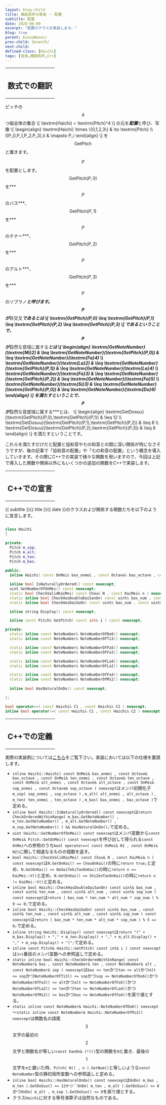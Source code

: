 ```yaml
---
layout: blog-child
title: 機能和声の実装 － 配置
subtitle: 配置
date: 2020-06-09
excerpt: "配置のクラスを実装します。"
blog: true
parent: KinouWasei/
prev-child: Seventh/
next-child: 
defined-class: [Haichi]
tags: [音楽,機能和声,C++]
---
```


<table>
  <tr>
    <th>
      <h2>数式での翻訳</h2>
    </th>
  </tr>
</table>

ピッチの$$4$$つ組全体の集合
\\[
\textrm{Haichi} = \textrm{Pitch}^4
\\]
の元を***配置***と呼び、写像
\\[
\begin{align}
\textrm{Haichi} \times \\{0,1,2,3\\} & \to \textrm{Pitch} \\\\\
((P_0,P_1,P_2,P_3),i) & \mapsto P_i
\end{align}
\\]
を$$\textrm{GetPitch}$$と置きます。

$$P$$を配置とします。$$\textrm{GetPitch}(P,0)$$を***$$P$$のバス***、$$\textrm{GetPitch}(P,1)$$を***$$P$$のテナー***、$$\textrm{GetPitch}(P,2)$$を***$$P$$のアルト***、$$\textrm{GetPitch}(P,3)$$を***$$P$$のソプラノ***と呼びます。$$P$$が***非交叉***であるとは
\\[
\textrm{GetPitch}(P,0) \leq \textrm{GetPitch}(P,1) \leq \textrm{GetPitch}(P,2) \leq \textrm{GetPitch}(P,3)
\\]
であるということで、$$P$$が***自然な音域に属する***とは
\\[
\begin{align}
\textrm{GetNoteNumber}(\textrm{Mi}2) & \leq \textrm{GetNoteNumber}(\textrm{GetPitch}(P,0)) & \leq \textrm{GetNoteNumber}(\textrm{Fa}4) \\\\\
\textrm{GetNoteNumber}(\textrm{La}2) & \leq \textrm{GetNoteNumber}(\textrm{GetPitch}(P,1)) & \leq \textrm{GetNoteNumber}(\textrm{La}4) \\\\\
\textrm{GetNoteNumber}(\textrm{Fa}3) & \leq \textrm{GetNoteNumber}(\textrm{GetPitch}(P,2)) & \leq \textrm{GetNoteNumber}(\textrm{Fa}5) \\\\\
\textrm{GetNoteNumber}(\textrm{Si}3) & \leq \textrm{GetNoteNumber}(\textrm{GetPitch}(P,0)) & \leq \textrm{GetNoteNumber}(\textrm{Do}6)
\end{align}
\\]
を満たすということで、$$P$$が***自然な音度域に属する***とは、
\\[
\begin{align}
\textrm{GetDosuu}(\textrm{GetPitch}(P,0),\textrm{GetPitch}(P,1)) & \leq 12 \\\\\
\textrm{GetDosuu}(\textrm{GetPitch}(P,1),\textrm{GetPitch}(P,2)) & \leq 8 \\\\\
\textrm{GetDosuu}(\textrm{GetPitch}(P,2),\textrm{GetPitch}(P,3)) & \leq 8
\end{align}
\\]
を満たすということです。

これらを満たすだけだと配置と協和音や七の和音との間に深い関係が特になさそうですが、後の記事で「協和音の配置」や「七の和音の配置」という概念を導入していきます。その際にC++での実装で様々な関数を用いますので、今回は上記で導入した関数や関係以外にもいくつかの追加の関数をC++で実装します。


<table>
  <tr>
    <th>
      <h2>C++での宣言</h2>
    </th>
  </tr>
</table>

{{ subtitle }}{{ title }}{{ date }}のクラスおよび関係する関数たちを以下のように宣言します。

~~~c++

class Haichi
{

private:
  Pitch m_sop;
  Pitch m_alt;
  Pitch m_ten;
  Pitch m_bas;
  
public:
  inline Haichi( const OnMei& bas_onmei , const Octave& bas_octave , const OnMei& ten_onmei , const Octave& ten_octave , const OnMei& alt_onmei , const Octave& alt_octave , const OnMei& sop_onmei , const Octave& sop_octave ) noexcept;

  inline bool IsNaturallyOrdered() const noexcept;
  uint GetNumberOfOnMei() const noexcept;
  static bool CheckValidKaiMei( const Chou& N , const KaiMei& n ) noexcept;
  static inline bool CheckHasDoubleDaiSanOn( const uint& bas_num , const uint& ten_num , const uint& alt_num , const uint& sop_num ) noexcept;
  static inline bool CheckHasDaiGoOn( const uint& bas_num , const uint& ten_num , const uint& alt_num , const uint& sop_num ) noexcept;

  inline string Display() const noexcept;

  inline const Pitch& GetPitch( const int& i ) const noexcept;

private:
  static inline const NoteNumber& NoteNumberOfDo6() noexcept;
  static inline const NoteNumber& NoteNumberOfTi3() noexcept;

  static inline const NoteNumber& NoteNumberOfFa5() noexcept;
  static inline const NoteNumber& NoteNumberOfFa3() noexcept;

  static inline const NoteNumber& NoteNumberOfLa4() noexcept;
  static inline const NoteNumber& NoteNumberOfLa2() noexcept;

  static inline const NoteNumber& NoteNumberOfFa4() noexcept;
  static inline const NoteNumber& NoteNumberOfMi2() noexcept;
  
  inline bool HasNaturalOnDo() const noexcept;

};

bool operator==( const Haichi& C1 , const Haichi& C2 ) noexcept;
inline bool operator!=( const Haichi& C1 , const Haichi& C2 ) noexcept;

~~~


<table>
  <tr>
    <th>
      <h2>C++での定義</h2>
    </th>
  </tr>
</table>

実際の実装例については[こちら](https://github.com/p-adic/cpp/tree/master/Music/Haichi/)をご覧下さい。実装においては以下の仕様を要請します。
- `inline Haichi::Haichi( const OnMei& bas_onmei , const Octave& bas_octave , const OnMei& ten_onmei , const Octave& ten_octave , const OnMei& alt_onmei , const Octave& alt_octave , const OnMei& sop_onmei , const Octave& sop_octave ) noexcept`はメンバ初期化子`m_sop( sop_onmei , sop_octave )` , `m_alt( alt_onmei , alt_octave )` , `m_ten( ten_onmei , ten_octave )` , `m_bas( bas_onmei , bas_octave )`で定める。
- `inline bool Haichi::IsNaturallyOrdered() const noexcept`は`return CheckOrderedWithinRange( m_bas.GetNoteNumber() , m_ten.GetNoteNumber() , m_alt.GetNoteNumber() , m_sop.GetNoteNumber() ) && HasNaturalOnDo();`で定める。
- `uint Haichi::GetNumberOfOnMei() const noexcept`はメンバ変数から`const OnMei& Pitch::GetOnMei() const noexcept`を呼び出して得られる`const OnMei`への参照のうち`bool operator==( const OnMei& N1 , const OnMei& N2)`に関して相違なるものの個数を返す。
- `bool Haichi::CheckValidKaiMei( const Chou& N , const KaiMei& n ) const noexcept`は`N.GetOnKai() == ChouOnKai()`の時に`return true;`と定め、`N.GetOnKai() == WaSeiTekiTanOnKai()`の時に`return n == KaiMei::V()`と定め、`N.GetOnKai() == ShiZenTanOnKai()`の時に`return n != KaiMei::V()`と定める。
- `inline bool Haichi::CheckHasDoubleDaiSanOn( const uint& bas_num , const uint& ten_num , const uint& alt_num , const uint& sop_num ) const noexcept`は`return ( bas_num * ten_num * alt_num * sop_num ) % 9 == 0;`で定める。
- `inline bool Haichi::CheckHasDaiGoOn( const uint& bas_num , const uint& ten_num , const uint& alt_num , const uint& sop_num ) const noexcept`は`return ( bas_num * ten_num * alt_num * sop_num ) % 5 == 0;`で定める。
- `inline string Haichi::Display() const noexcept`は`return "(" + m_bas.Display() + "," + m_ten.Display() + "," + m_alt.Display() + "," + m_sop.Display() + ")";`で定める。
- `inline const Pitch& Haichi::GetPitch( const int& i ) const noexcept`は`1+i`番目のメンバ変数への参照返しで定める。
- `static inline bool Haichi::CheckOrderedWithInRange( const NoteNumber& bas , const NoteNumber& ten , const NoteNumber& alt , const NoteNumber& sop ) noexcept`は`bas <= ten`かつ`ten <= alt`かつ`alt <= sop`かつ`NoteNumberOfTi3() <= sop`かつ`sop <= NoteNumberOfDo6()`かつ`NoteNumberOfFa3() <= alt`かつ`alt <= NoteNumberOfFa5()`かつ`NoteNumberOfLa2() <= ten`かつ`ten <= NoteNumberOfLa4()`かつ`NoteNumberOfMi2() <= bas`かつ`bas <= NoteNumberOfFa4()`を戻り値とする。
- `static inline const NoteNumber& Haichi::NoteNumberOfDo6() noexcept`～`static inline const NoteNumber& Haichi::NoteNumberOfMi2() noexcept`は関数名の語尾$$3$$文字の最初の$$2$$文字と関数名が等しい`const KanOn& (*)()`型の関数を`N`と置き、最後の$$1$$文字を`m`と置いた時、`Pitch( N() , n ).GetNum()`と等しいような`const NoteNumber`型の静的局所変数への参照返しと定める。
- `inline bool Haichi::HasNaturalOnDo() const noexcept`は`OnDo( m_bas , m_ten ).GetDoSuu() <= 12かつ``OnDo( m_ten , m_alt ).GetDoSuu() <= 8`かつ`OnDo( m_alt , m_sop ).GetDoSuu() <= 8`を戻り値とする。
- クラス`Haichi`に対する等号演算子は自然なものである。
